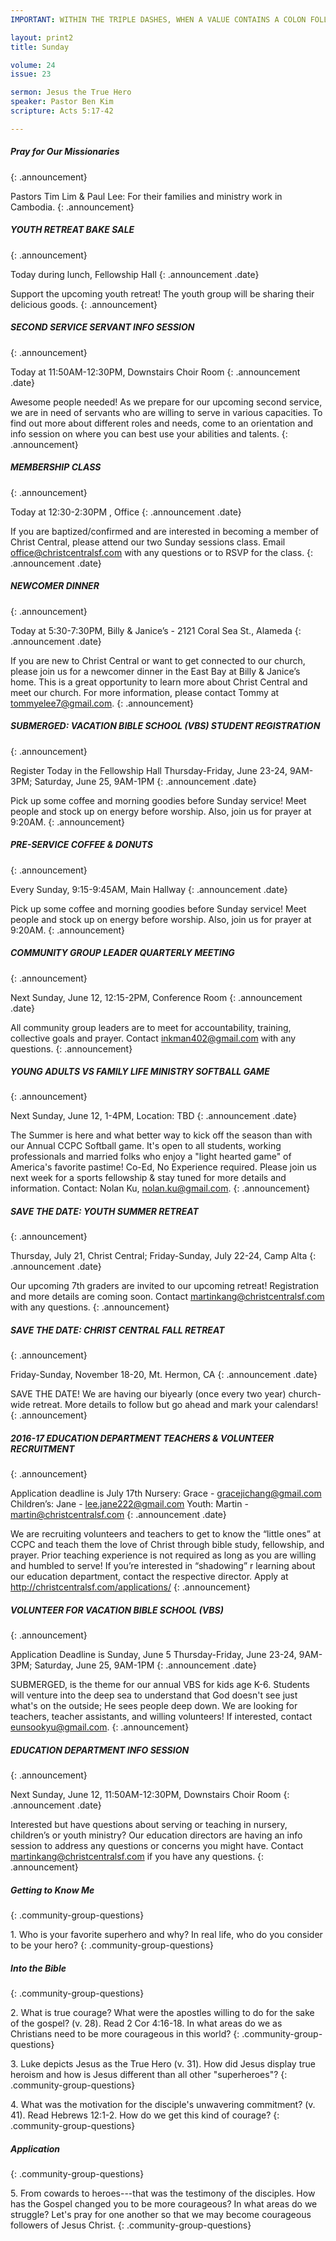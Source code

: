 ```yaml
--- 
IMPORTANT: WITHIN THE TRIPLE DASHES, WHEN A VALUE CONTAINS A COLON FOLLOWED BY A SPACE, YOU MUST USE &#58; INSTEAD OF THE COLON

layout: print2
title: Sunday

volume: 24
issue: 23

sermon: Jesus the True Hero
speaker: Pastor Ben Kim
scripture: Acts 5:17-42

---
```


##### Pray for Our Missionaries
{: .announcement}

Pastors Tim Lim & Paul Lee: For their families and ministry work in Cambodia.
{: .announcement}

##### YOUTH RETREAT BAKE SALE
{: .announcement}

Today during lunch, Fellowship Hall
{: .announcement .date}

Support the upcoming youth retreat! The youth group will be sharing their delicious goods. 
{: .announcement}

##### SECOND SERVICE SERVANT INFO SESSION
{: .announcement}

Today at 11:50AM-12:30PM, Downstairs Choir Room
{: .announcement .date}

Awesome people needed! As we prepare for our upcoming second service, we are in need of servants who are willing to serve in various capacities. To find out more about different roles and needs, come to an orientation and info session on where you can best use your abilities and talents.
{: .announcement}

##### MEMBERSHIP CLASS
{: .announcement}

Today at 12:30-2:30PM , Office
{: .announcement .date}

If you are baptized/confirmed and are interested in becoming a member of Christ Central, please attend our two Sunday sessions class. Email office@christcentralsf.com with any questions or to RSVP for the class.
{: .announcement .date}

##### NEWCOMER DINNER
{: .announcement}

Today at 5:30-7:30PM, Billy & Janice’s - 2121 Coral Sea St., Alameda
{: .announcement .date}

If you are new to Christ Central or want to get connected to our church, please join us for a newcomer dinner in the East Bay at Billy & Janice’s home. This is a great opportunity to learn more about Christ Central and meet our church. For more information, please contact Tommy at tommyelee7@gmail.com.
{: .announcement}

##### SUBMERGED: VACATION BIBLE SCHOOL (VBS)  STUDENT REGISTRATION
{: .announcement}

Register Today in the Fellowship Hall 
Thursday-Friday, June 23-24, 9AM-3PM; Saturday, June 25, 9AM-1PM
{: .announcement .date}

Pick up some coffee and morning goodies before Sunday service! Meet people and stock up on energy before worship. Also, join us for prayer at 9:20AM.
{: .announcement}

##### PRE-SERVICE COFFEE & DONUTS
{: .announcement}

Every Sunday, 9:15-9:45AM, Main Hallway
{: .announcement .date}

Pick up some coffee and morning goodies before Sunday service! Meet people and stock up on energy before worship. Also, join us for prayer at 9:20AM.
{: .announcement}

##### COMMUNITY GROUP LEADER QUARTERLY MEETING
{: .announcement}

Next Sunday, June 12, 12:15-2PM, Conference Room
{: .announcement .date}

All community group leaders are to meet for accountability, training, collective goals and prayer. Contact inkman402@gmail.com with any questions.
{: .announcement}

##### YOUNG ADULTS VS FAMILY LIFE MINISTRY SOFTBALL GAME
{: .announcement}

Next Sunday, June 12, 1-4PM, Location: TBD
{: .announcement .date}

The Summer is here and what better way to kick off the season than with our Annual CCPC Softball game. It's open to all students, working professionals and married folks who enjoy a "light hearted game" of America's favorite pastime! Co-Ed, No Experience required. Please join us next week for a sports fellowship & stay tuned for more details and information. Contact: Nolan Ku, nolan.ku@gmail.com.
{: .announcement}

##### SAVE THE DATE: YOUTH SUMMER RETREAT
{: .announcement}

Thursday, July 21, Christ Central; Friday-Sunday, July 22-24, Camp Alta
{: .announcement .date}

Our upcoming 7th graders are invited to our upcoming retreat! Registration and more details are coming soon. Contact martinkang@christcentralsf.com with any questions.
{: .announcement} 

##### SAVE THE DATE: CHRIST CENTRAL FALL RETREAT
{: .announcement}

Friday-Sunday, November 18-20, Mt. Hermon, CA
{: .announcement .date}

SAVE THE DATE! We are having our biyearly (once every two year) church-wide retreat. More details to follow but go ahead and mark your calendars!
{: .announcement}

##### 2016-17 EDUCATION DEPARTMENT TEACHERS & VOLUNTEER RECRUITMENT
{: .announcement}

Application deadline is July 17th
Nursery: Grace - gracejichang@gmail.com
Children’s: Jane - lee.jane222@gmail.com
Youth: Martin - martin@christcentralsf.com
{: .announcement .date}

We are recruiting volunteers and teachers to get to know the “little ones” at CCPC and teach them the love of Christ through bible study, fellowship, and prayer. Prior teaching experience is not required as long as you are willing and humbled to serve!  If you’re interested in “shadowing” r learning about our education department, contact the respective director. Apply at http://christcentralsf.com/applications/ 
{: .announcement} 

##### VOLUNTEER FOR VACATION BIBLE SCHOOL (VBS)
{: .announcement}

Application Deadline is Sunday, June 5
Thursday-Friday, June 23-24, 9AM-3PM; Saturday, June 25, 9AM-1PM 
{: .announcement .date}

SUBMERGED, is the theme for our annual VBS for kids age K-6. Students will venture into the deep sea to understand that God doesn't see just what's on the outside; He sees people deep down. We are looking for teachers, teacher assistants, and willing volunteers! If interested, contact eunsookyu@gmail.com.
{: .announcement} 

##### EDUCATION DEPARTMENT INFO SESSION
{: .announcement}

Next Sunday, June 12, 11:50AM-12:30PM, Downstairs Choir Room
{: .announcement .date}

Interested but have questions about serving or teaching in nursery, children’s or youth ministry? Our education directors are having an info session to address any questions or concerns you might have. Contact martinkang@christcentralsf.com if you have any questions.
{: .announcement} 

##### Getting to Know Me
{: .community-group-questions}

1\.  Who is your favorite superhero and why? In real life, who do you consider to be your hero?
{: .community-group-questions}

##### Into the Bible
{: .community-group-questions}

2\.  What is true courage? What were the apostles willing to do for the sake of the gospel? (v. 28).  Read 2 Cor 4:16-18. In what areas do we as Christians need to be more courageous in this world? 
{: .community-group-questions}

3\.  Luke depicts Jesus as the True Hero (v. 31). How did Jesus display true heroism and how is Jesus different than all other "superheroes"?
{: .community-group-questions}

4\.  What was the motivation for the disciple's unwavering commitment? (v. 41). Read Hebrews 12:1-2. How do we get this kind of courage?
{: .community-group-questions}

##### Application
{: .community-group-questions}

5\.  From cowards to heroes---that was the testimony of the disciples. How has the Gospel changed you to be more courageous? In what areas do we struggle? Let's pray for one another so that we may become courageous followers of Jesus Christ.
{: .community-group-questions}